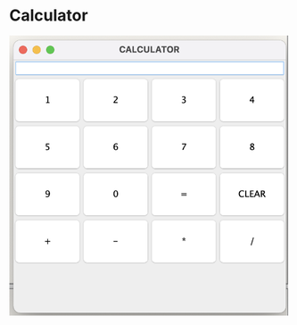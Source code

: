 # Calculator

<img align="left" width="500px" src="https://github.com/alvistagram1/Calculator/blob/main/Screenshot%202020-12-10%20at%208.40.35%20PM.png"/>
